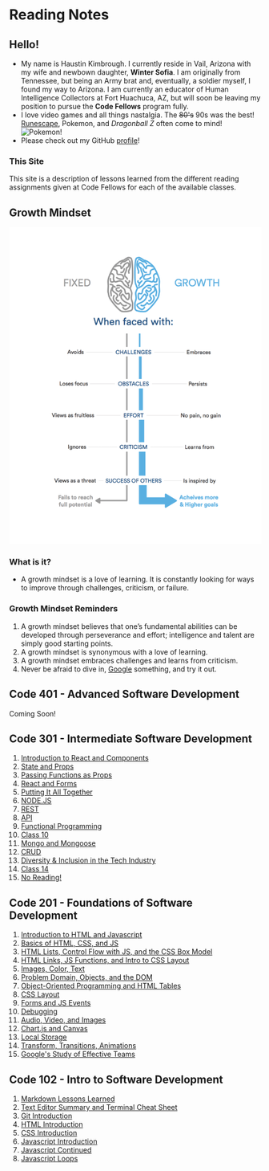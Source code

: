 <!-- This is a website about myself with links to my notes on reading assignments for Code 201 at Codefellows. -->

# Reading Notes

## Hello!

- My name is Haustin Kimbrough. I currently reside in Vail, Arizona with my wife and newbown daughter, **Winter Sofia**. I am originally from Tennessee, but being an Army brat and, eventually, a soldier myself, I found my way to Arizona.  I am currently an educator of Human Intelligence Collectors at Fort Huachuca, AZ, but will soon be leaving my position to pursue the **Code Fellows** program fully.
- I love video games and all things nastalgia. The ~~80's~~ 90s was the best! [Runescape](https://www.runescape.com/community), Pokemon, and *Dragonball Z* often come to mind!
![Pokemon!](https://bestreamer.com/wp-content/uploads/2019/12/01-Bulbasaur-Charmander-Squirtle.jpg)
- Please check out my GitHub [profile](https://github.com/hkimbrough22/)!

### This Site

 This site is a description of lessons learned from the different reading assignments given at Code Fellows for each of the available classes.

## Growth Mindset
![Growth Mindset](Growth.png)

### What is it?
- A growth mindset is a love of learning. It is constantly looking for ways to improve through challenges, criticism, or failure.

### Growth Mindset Reminders
1. A growth mindset believes that one’s fundamental abilities can be developed through perseverance and effort; intelligence and talent are simply good starting points.
2. A growth mindset is synonymous with a love of learning.
3. A growth mindset embraces challenges and learns from criticism.
4. Never be afraid to dive in, [Google](https://www.google.com) something, and try it out.

## Code 401 - Advanced Software Development

Coming Soon!

## Code 301 - Intermediate Software Development

1. [Introduction to React and Components](code301/class-01.md)
2. [State and Props](code301/class-02.md)
3. [Passing Functions as Props](code301/class-03.md)
4. [React and Forms](code301/class-04.md)
5. [Putting It All Together](code301/class-05.md)
6. [NODE.JS](code301/class-06.md)
7. [REST](code301/class-07.md)
8. [API](code301/class-08.md)
9. [Functional Programming](code301/class-09.md)
10. [Class 10](code301/class-10.md)
11. [Mongo and Mongoose](code301/class-11.md)
12. [CRUD](code301/class-12.md)
13. [Diversity & Inclusion in the Tech Industry](code301/class-13.md)
14. [Class 14](code301/class-14.md)
15. [No Reading!](code301/class-15.md)

## Code 201 - Foundations of Software Development

1. [Introduction to HTML and Javascript](code201/class-01.md)
2. [Basics of HTML, CSS, and JS](code201/class-02.md)
3. [HTML Lists, Control Flow with JS, and the CSS Box Model](code201/class-03.md)
4. [HTML Links, JS Functions, and Intro to CSS Layout](code201/class-04.md)
5. [Images, Color, Text](code201/class-05.md)
6. [Problem Domain, Objects, and the DOM](code201/class-06.md)
7. [Object-Oriented Programming and HTML Tables](code201/class-07.md)
8. [CSS Layout](code201/class-08.md)
9. [Forms and JS Events](code201/class-09.md)
10. [Debugging](code201/class-10.md)
11. [Audio, Video, and Images](code201/class-11.md)
12. [Chart.js and Canvas](code201/class-12.md)
13. [Local Storage](code201/class-13.md)
14. [Transform, Transitions, Animations](code201/class-14.md)
15. [Google's Study of Effective Teams](code201/class-15.md)

## Code 102 - Intro to Software Development

1. [Markdown Lessons Learned](code102/markdown.md)
2. [Text Editor Summary and Terminal Cheat Sheet](code102/text-editor.md)
3. [Git Introduction](code102/git-introduction.md)
4. [HTML Introduction](code102/html-introduction.md)
5. [CSS Introduction](code102/css-introduction.md)
6. [Javascript Introduction](code102/javascript-introduction.md)
7. [Javascript Continued](code102/javascript-cont.md)
8. [Javascript Loops](code102/javascript-loops.md)